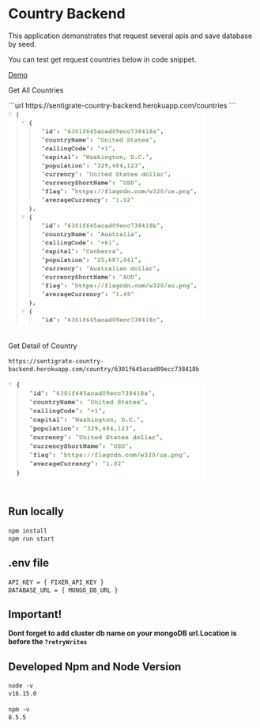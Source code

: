 # Country Backend

This application demonstrates that request several apis and save database by seed.

You can test get request countries below in code snippet.

[Demo](https://sentigrate-country-backend.herokuapp.com/countries)

<p>Get All Countries</p>
```url
https://sentigrate-country-backend.herokuapp.com/countries
```
<img src="../images/api.png" alt="countries backend image" width="400"/>
<br/>
<br/>
<p>Get Detail of Country</p>

```url
https://sentigrate-country-backend.herokuapp.com/country/6301f645acad09ecc738418b
```

<img src="../images/single-country.png" alt="country detail backend image" width="400"/>
<br/>
<br/>

## Run locally

```shell
npm install
npm run start
```

## .env file

```shell
API_KEY = { FIXER_API_KEY }
DATABASE_URL = { MONGO_DB_URL }
```

## Important!

**Dont forget to add cluster db name on your mongoDB url.Location is before the `?retryWrites`**

## Developed Npm and Node Version

```
node -v
v16.15.0

npm -v
8.5.5
```
